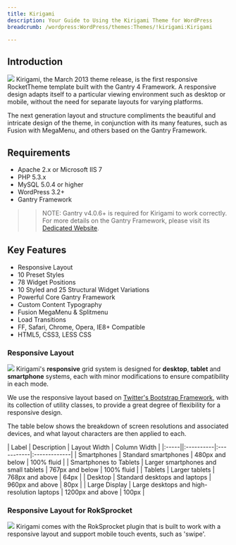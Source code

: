 ```yaml
---
title: Kirigami
description: Your Guide to Using the Kirigami Theme for WordPress
breadcrumb: /wordpress:WordPress/themes:Themes/!kirigami:Kirigami

---
```


Introduction
-----
![][kirigami]
Kirigami, the March 2013 theme release, is the first responsive RocketTheme template built with the Gantry 4 Framework. A responsive design adapts itself to a particular viewing environment such as desktop or mobile, without the need for separate layouts for varying platforms.

The next generation layout and structure compliments the beautiful and intricate design of the theme, in conjunction with its many features, such as Fusion with MegaMenu, and others based on the Gantry Framework.

Requirements
-----
* Apache 2.x or Microsoft IIS 7
* PHP 5.3.x
* MySQL 5.0.4 or higher
* WordPress 3.2+
* Gantry Framework

>> NOTE: Gantry v4.0.6+ is required for Kirigami to work correctly. For more details on the Gantry Framework, please visit its [Dedicated Website][gantry].

Key Features
-----
* Responsive Layout
* 10 Preset Styles
* 78 Widget Positions
* 10 Styled and 25 Structural Widget Variations
* Powerful Core Gantry Framework
* Custom Content Typography
* Fusion MegaMenu & Splitmenu
* Load Transitions
* FF, Safari, Chrome, Opera, IE8+ Compatible
* HTML5, CSS3, LESS CSS

### Responsive Layout
![][responsive]
Kirigami's **responsive** grid system is designed for **desktop**, **tablet** and **smartphone** systems, each with minor modifications to ensure compatibility in each mode.

We use the responsive layout based on [Twitter's Bootstrap Framework][bootstrap], with its collection of utility classes, to provide a great degree of flexibility for a responsive design.

The table below shows the breakdown of screen resolutions and associated devices, and what layout characters are then applied to each.

| Label | Description | Layout Width | Column Width |
|:-----||:----------|:-----------|:-------------|
| Smartphones | Standard smartphones | 480px and below | 100% fluid |
| Smartphones to Tablets | Larger smartphones and small tablets | 767px and below | 100% fluid |
| Tablets | Larger tablets | 768px and above | 64px |
| Desktop | Standard desktops and laptops | 960px and above | 80px |
| Large Display | Large desktops and high-resolution laptops | 1200px and above | 100px |

### Responsive Layout for RokSprocket
![][sprocket]
Kirigami comes with the RokSprocket plugin that is built to work with a responsive layout and support mobile touch events, such as 'swipe'.

[gantry]: http://www.gantry-framework.org/
[gantry_install]: ../../start/gantry.md
[kirigami]: assets/wp_kirigami.jpg
[responsive]: assets/responsive.jpg
[sprocket]: assets/roksprocket.jpg
[gantry4]: assets/gantry4.jpg
[bootstrap]: http://twitter.github.com/bootstrap/